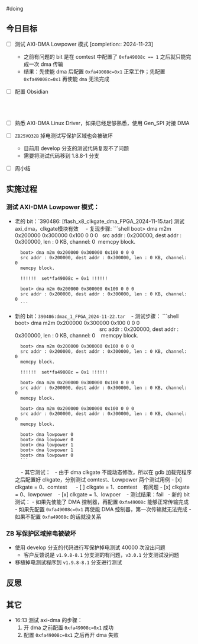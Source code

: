 
#doing



## 今日目标
- [ ] 测试 AXI-DMA Lowpower 模式 [completion:: 2024-11-23]
	- 之前有问题的 bit 是在 comtest 中配置了 `0xfa49008c == 1` 之后就只能完成一次 dma 传输 
	- 结果：先使能 dma 后配置 `0xfa49008c=0x1` 正常工作；先配置 `0xfa49008c=0x1` 再使能 `dma` 无法完成
- [ ] 配置 Obsidian                                                                                                                                                                                                                                                                                                                                                                                                                                
- [ ] 熟悉 AXI-DMA Linux Driver，如果已经足够熟悉，使用 Gen_SPI 对接 DMA
- [ ] `ZB25VQ32B` 掉电测试写保护区域也会被破坏
	-  目前用 develop 分支的测试代码复现不了问题
	- 需要将测试代码移到 1.8.8-1 分支 
- [ ] 周小结


## 实施过程

### 测试 AXI-DMA Lowpower 模式：

- 老的 bit：`390486: [flash_x8_clkgate_dma_FPGA_2024-11-15.tar] 测试axi_dma，clkgate模块有效   
	  - 复现步骤:
		```shell
		boot> dma m2m 0x200000 0x300000 0x100 0 0 0   
		src addr : 0x200000, dest addr : 0x300000, len : 0 KB, channel: 0  
		memcpy block.  
		
		boot> dma m2m 0x200000 0x300000 0x100 0 0 0   
		src addr : 0x200000, dest addr : 0x300000, len : 0 KB, channel: 0  
		memcpy block.  
		
		!!!!!!  set*fa49008c = 0x1 !!!!!!	  
		
		boot> dma m2m 0x200000 0x300000 0x100 0 0 0   
		src addr : 0x200000, dest addr : 0x300000, len : 0 KB, channel: 0  
		```
- 新的 bit：`390486:dmac_1_FPGA_2024-11-22.tar`   
	 - 测试步骤：
		```shell
		boot> dma m2m 0x200000 0x300000 0x100 0 0 0                                                                                               
		src addr : 0x200000, dest addr : 0x300000, len : 0 KB, channel: 0    
		memcpy block.    
		
		boot> dma m2m 0x200000 0x300000 0x100 0 0 0     
		src addr : 0x200000, dest addr : 0x300000, len : 0 KB, channel: 0    
		memcpy block.    
		
		!!!!!!  set*fa49008c = 0x1 !!!!!!	    
		
		boot> dma m2m 0x200000 0x300000 0x100 0 0 0     
		src addr : 0x200000, dest addr : 0x300000, len : 0 KB, channel: 0    
		memcpy block.    
		
		boot> dma m2m 0x200000 0x300000 0x100 0 0 0     
		src addr : 0x200000, dest addr : 0x300000, len : 0 KB, channel: 0    
		memcpy block.    
		
		boot> dma lowpower 0    
		boot> dma lowpower 0    
		boot> dma lowpower 1    
		boot> dma lowpower 1    
		boot> dma lowpower 0    
		```
	    - 其它测试：
		  - 由于 dma clkgate 不能动态修改，所以在 gdb 加载完程序之后配置好 clkgate，分别测试 comtest、Lowpower 两个测试用例
			- [x]  clkgate = 0、comtest    
			  - [ ]  clkgate = 1、comtest    
				有问题 
			- [x]  clkgate = 0、lowpower    
			- [x]  clkgate = 1、lowpoer    
		  - 测试结果：fail
	  - 新的 bit 测试：
		- 如果先使能了 DMA 控制器，再配置 `0xfa49008c` 能够正常传输完成
		- 如果先配置 `0xfa49008c=0x1` 再使能 DMA 控制器，第一次传输就无法完成 
		- 如果不配置 `0xfa49008c` 的话就没关系 


### ZB 写保护区域掉电被破坏

- 使用 develop 分支的代码进行写保护掉电测试 40000 次没出问题
	- 客户反馈说是 `v1.9.8-8.1`  分支测的有问题，`v3.0.1`  分支测试没问题
- 移植掉电测试程序到 `v1.9.8-8.1` 分支进行测试 




## 反思



## 其它 
- 16:13 
	测试 axi-dma 的步骤：
	1. 开 dma 之前配置 `0xfa49008c=0x1` 成功
	2. 配置 `0xfa49008c=0x1` 之后再开 dma 失败 